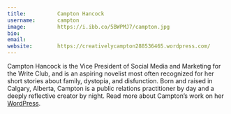 ```yaml
---
title:          Campton Hancock
username:       campton
image:          https://i.ibb.co/5BWPMJ7/campton.jpg
bio:            
email:          
website:        https://creativelycampton288536465.wordpress.com/
---
```


Campton Hancock is the Vice President of Social Media and Marketing for the Write Club, and is an aspiring novelist most often recognized for her short stories about family, dystopia, and disfunction. Born and raised in Calgary, Alberta, Campton is a public relations practitioner by day and a deeply reflective creator by night. Read more about Campton’s work on her [WordPress](https://creativelycampton288536465.wordpress.com/).
